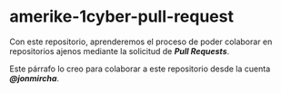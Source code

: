 # amerike-1cyber-pull-request

Con este repositorio, aprenderemos el proceso de poder colaborar en repositorios ajenos mediante la solicitud de _**Pull Requests**_.

Este párrafo lo creo para colaborar a este repositorio desde la cuenta _**@jonmircha**_.
